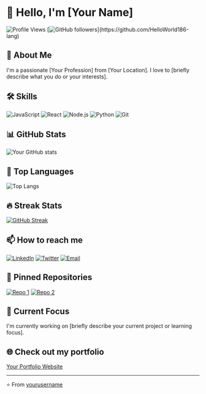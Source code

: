 # 👋 Hello, I'm [Your Name]

![Profile Views]([https://komarev.com/ghpvc/?username=yourusername&color=blueviolet](https://plus.unsplash.com/premium_photo-1676637000058-96549206fe71?w=500&auto=format&fit=crop&q=60&ixlib=rb-4.0.3&ixid=M3wxMjA3fDB8MHxzZWFyY2h8MXx8aW1hZ2V8ZW58MHx8MHx8fDA%3D))
[![GitHub followers]([https://img.shields.io/github/followers/yourusername?label=Follow&style=social](https://plus.unsplash.com/premium_photo-1676637000058-96549206fe71?w=500&auto=format&fit=crop&q=60&ixlib=rb-4.0.3&ixid=M3wxMjA3fDB8MHxzZWFyY2h8MXx8aW1hZ2V8ZW58MHx8MHx8fDA%3D))](https://github.com/HelloWorld186-lang)

## 🚀 About Me
I'm a passionate [Your Profession] from [Your Location]. I love to [briefly describe what you do or your interests].

## 🛠 Skills
![JavaScript](https://img.shields.io/badge/-JavaScript-F7DF1E?style=flat-square&logo=javascript&logoColor=black)
![React](https://img.shields.io/badge/-React-61DAFB?style=flat-square&logo=react&logoColor=black)
![Node.js](https://img.shields.io/badge/-Node.js-339933?style=flat-square&logo=node.js&logoColor=white)
![Python](https://img.shields.io/badge/-Python-3776AB?style=flat-square&logo=python&logoColor=white)
![Git](https://img.shields.io/badge/-Git-F05032?style=flat-square&logo=git&logoColor=white)

## 📊 GitHub Stats
![Your GitHub stats](https://github-readme-stats.vercel.app/api?username=yourusername&show_icons=true&theme=radical)

## 🌟 Top Languages
![Top Langs](https://github-readme-stats.vercel.app/api/top-langs/?username=yourusername&layout=compact&theme=radical)

## 🔥 Streak Stats
[![GitHub Streak](https://github-readme-streak-stats.herokuapp.com/?user=yourusername&theme=dark)](https://git.io/streak-stats)

## 📫 How to reach me
[![LinkedIn](https://img.shields.io/badge/-LinkedIn-0077B5?style=flat-square&logo=linkedin&logoColor=white)](https://www.linkedin.com/in/yourusername/)
[![Twitter](https://img.shields.io/badge/-Twitter-1DA1F2?style=flat-square&logo=twitter&logoColor=white)](https://twitter.com/yourusername)
[![Email](https://img.shields.io/badge/-Email-D14836?style=flat-square&logo=gmail&logoColor=white)](mailto:youremail@example.com)

## 📌 Pinned Repositories
[![Repo 1](https://github-readme-stats.vercel.app/api/pin/?username=yourusername&repo=repo1&theme=radical)](https://github.com/yourusername/repo1)
[![Repo 2](https://github-readme-stats.vercel.app/api/pin/?username=yourusername&repo=repo2&theme=radical)](https://github.com/yourusername/repo2)

## 🎯 Current Focus
I'm currently working on [briefly describe your current project or learning focus].

## 🌐 Check out my portfolio
[Your Portfolio Website](https://www.yourwebsite.com)

---

⭐️ From [yourusername](https://github.com/yourusername)
